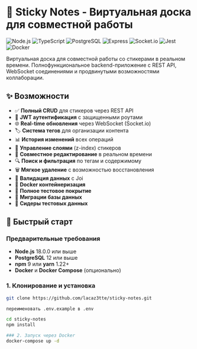 # 🎯 Sticky Notes - Виртуальная доска для совместной работы

![Node.js](https://img.shields.io/badge/Node.js-18%2B-green)
![TypeScript](https://img.shields.io/badge/TypeScript-5%2B-blue)
![PostgreSQL](https://img.shields.io/badge/PostgreSQL-12%2B-orange)
![Express](https://img.shields.io/badge/Express-4%2B-lightgrey)
![Socket.io](https://img.shields.io/badge/Socket.io-4%2B-yellow)
![Jest](https://img.shields.io/badge/Jest-29%2B-red)
![Docker](https://img.shields.io/badge/Docker-✓-blue)

Виртуальная доска для совместной работы со стикерами в реальном времени. Полнофункциональное backend-приложение с REST API, WebSocket соединениями и продвинутыми возможностями коллаборации.

## ✨ Возможности

- ✅ **Полный CRUD** для стикеров через REST API
- 🔐 **JWT аутентификация** с защищенными роутами
- 🌐 **Real-time обновления** через WebSocket (Socket.io)
- 🏷️ **Система тегов** для организации контента
- 📊 **История изменений** всех операций
- 🎨 **Управление слоями** (z-index) стикеров
- 👥 **Совместное редактирование** в реальном времени
- 🔍 **Поиск и фильтрация** по тегам и содержимому
- 🗑️ **Мягкое удаление** с возможностью восстановления
- 📝 **Валидация данных** с Joi
- 🐳 **Docker контейнеризация**
- 🧪 **Полное тестовое покрытие**
- 🔧 **Миграции базы данных**
- 🌱 **Сидеры тестовых данных**

## 🚀 Быстрый старт

### Предварительные требования

- **Node.js** 18.0.0 или выше
- **PostgreSQL** 12 или выше
- **npm** 9 или **yarn** 1.22+
- **Docker** и **Docker Compose** (опционально)

### 1. Клонирование и установка

```bash
git clone https://github.com/lacaz3tte/sticky-notes.git

переименовать .env.example в .env

cd sticky-notes
npm install

### 2. Запуск через Docker 
docker-compose up -d
